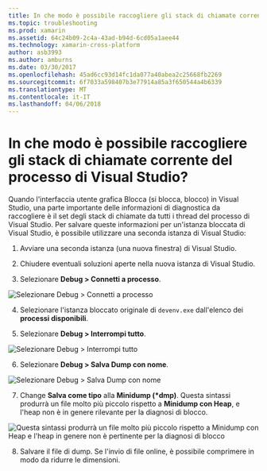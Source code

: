 ```yaml
---
title: In che modo è possibile raccogliere gli stack di chiamate corrente del processo di Visual Studio?
ms.topic: troubleshooting
ms.prod: xamarin
ms.assetid: 64c24b09-2c4a-43ad-b94d-6cd05a1aee44
ms.technology: xamarin-cross-platform
author: asb3993
ms.author: amburns
ms.date: 03/30/2017
ms.openlocfilehash: 45ad6cc93d14fc1da077a40abea2c25668fb2269
ms.sourcegitcommit: 6f7033a598407b3e77914a85a3f650544a4b6339
ms.translationtype: MT
ms.contentlocale: it-IT
ms.lasthandoff: 04/06/2018
---
```

# <a name="how-do-i-collect-the-current-call-stacks-of-the-visual-studio-process"></a>In che modo è possibile raccogliere gli stack di chiamate corrente del processo di Visual Studio?

Quando l'interfaccia utente grafica Blocca (si blocca, blocco) in Visual Studio, una parte importante delle informazioni di diagnostica da raccogliere è il set degli stack di chiamate da tutti i thread del processo di Visual Studio. Per salvare queste informazioni per un'istanza bloccata di Visual Studio, è possibile utilizzare una seconda istanza di Visual Studio:

1. Avviare una seconda istanza (una nuova finestra) di Visual Studio.

2. Chiudere eventuali soluzioni aperte nella nuova istanza di Visual Studio.

3. Selezionare **Debug > Connetti a processo**.

  ![](vs-callstack-images/image1.png "Selezionare Debug > Connetti a processo")

4. Selezionare l'istanza bloccato originale di `devenv.exe` dall'elenco dei **processi disponibili**.

5. Selezionare **Debug > Interrompi tutto**.

  ![](vs-callstack-images/image2.png "Selezionare Debug > Interrompi tutto")

6. Selezionare **Debug > Salva Dump con nome**.

  ![](vs-callstack-images/image3.png "Selezionare Debug > Salva Dump con nome")

7. Change **Salva come tipo** alla **Minidump (\*dmp)**. Questa sintassi produrrà un file molto più piccolo rispetto a **Minidump con Heap**, e l'heap non è in genere rilevante per la diagnosi di blocco.

  ![](vs-callstack-images/image4.png "Questa sintassi produrrà un file molto più piccolo rispetto a Minidump con Heap e l'heap in genere non è pertinente per la diagnosi di blocco")

8. Salvare il file di dump. Se l'invio di file online, è possibile comprimere in modo da ridurre le dimensioni.

